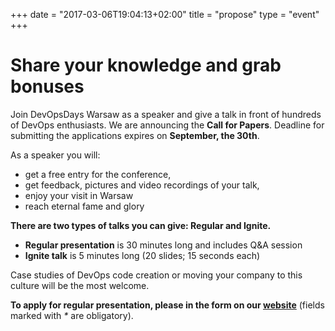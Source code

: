 +++
date = "2017-03-06T19:04:13+02:00"
title = "propose"
type = "event"
+++
<!---  {{< cfp_dates >}} -->

<h1> <strong>Share your knowledge and grab bonuses</strong></h1>

<p>
Join DevOpsDays Warsaw as a speaker and give a talk in front of hundreds of DevOps enthusiasts.
We are announcing the <strong>Call for Papers</strong>. Deadline for submitting the
applications expires on <strong>September, the 30th</strong>.
</p>

<p>As a speaker you will:</p>
<ul>
  <li>get a free entry for the conference,</li>
  <li>get feedback, pictures and video recordings of your talk,</li>
  <li>enjoy your visit in Warsaw</li>
  <li>reach eternal fame and glory</li>
</ul>

<p>
  <strong>There are two types of talks you can give: Regular and Ignite.</strong>
</p>
<ul>
  <li><strong>Regular presentation</strong> is 30 minutes long and includes Q&amp;A session</li>
  <li><strong>Ignite talk</strong> is 5 minutes long (20 slides; 15 seconds each)</li>
</ul>
<p>Case studies of DevOps code creation or moving your company to this culture will be the most welcome.</p>

<p><strong>To apply for regular presentation, please in the form on our <a href="https://2017.devopsdays.pl/form">website</a></strong> (fields marked with <em>*</em> are obligatory).</p>
